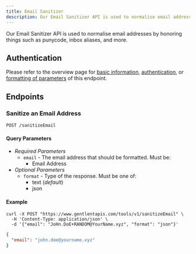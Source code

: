 ```yaml
---
title: Email Sanitizer
description: Our Email Sanitizer API is used to normalise email addresses by honoring things such as punycode, inbox aliases, and more.
---
```


Our Email Sanitizer API is used to normalise email addresses by honoring things such as punycode, inbox aliases, and more.

## Authentication

Please refer to the overview page for [basic information](/docs/tools-api/), [authentication](/docs/tools-api/#authentication), or [formatting of parameters](/docs/tools-api/#parameters) of this endpoint.

## Endpoints

### Sanitize an Email Address

```url title="Endpoint URL"
POST /sanitizeEmail
```

#### Query Parameters

- _Required Parameters_
  - `email` - The email address that should be formatted. Must be:
    - Email Address
- _Optional Parameters_
  - `format` - Type of the response. Must be one of:
    - text (_default_)
    - json

#### Example

```curl title="CURL"
curl -X POST "https://www.gentlentapis.com/tools/v1/sanitizeEmail" \
  -H 'Content-Type: application/json' \
  -d '{"email": "JoHn.DoE+RANDOM@YourName.xyz", "format": "json"}'
```

```json title="Response"
{
​  "email": "john.doe@yourname.xyz"
}
```
